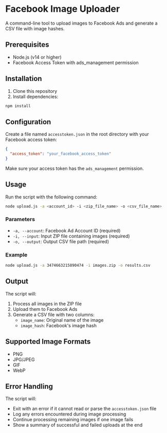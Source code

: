# Facebook Image Uploader

A command-line tool to upload images to Facebook Ads and generate a CSV file with image hashes.

## Prerequisites

- Node.js (v14 or higher)
- Facebook Access Token with ads_management permission

## Installation

1. Clone this repository
2. Install dependencies:
```bash
npm install
```

## Configuration

Create a file named `accesstoken.json` in the root directory with your Facebook access token:
```json
{
  "access_token": "your_facebook_access_token"
}
```

Make sure your access token has the `ads_management` permission.

## Usage

Run the script with the following command:
```bash
node upload.js -a <account_id> -i <zip_file_name> -o <csv_file_name>
```

### Parameters

- `-a, --account`: Facebook Ad Account ID (required)
- `-i, --input`: Input ZIP file containing images (required)
- `-o, --output`: Output CSV file path (required)

### Example

```bash
node upload.js -a 3474663215890474 -i images.zip -o results.csv
```

## Output

The script will:
1. Process all images in the ZIP file
2. Upload them to Facebook Ads
3. Generate a CSV file with two columns:
   - `image_name`: Original name of the image
   - `image_hash`: Facebook's image hash

## Supported Image Formats

- PNG
- JPG/JPEG
- GIF
- WebP

## Error Handling

The script will:
- Exit with an error if it cannot read or parse the `accesstoken.json` file
- Log any errors encountered during image processing
- Continue processing remaining images if one image fails
- Show a summary of successful and failed uploads at the end

